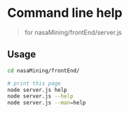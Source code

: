 # Command line help
> for nasaMining/frontEnd/server.js

## Usage

```bash
cd nasaMining/frontEnd/

# print this page
node server.js help
node server.js --help
node server.js --man=help

```
